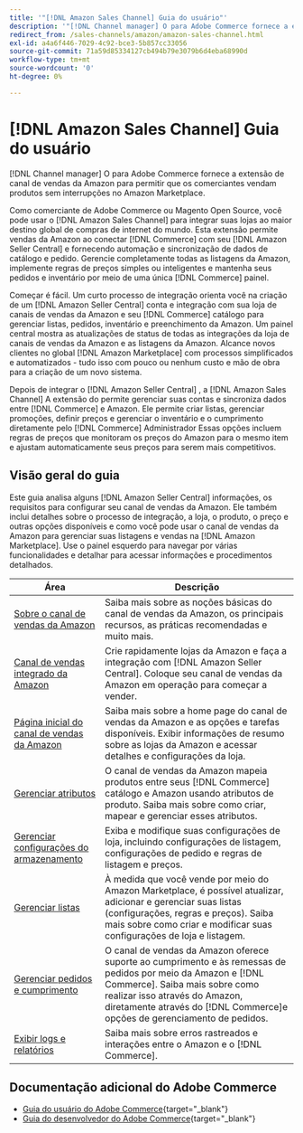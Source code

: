```yaml
---
title: '"[!DNL Amazon Sales Channel] Guia do usuário"'
description: '"[!DNL Channel manager] O para Adobe Commerce fornece a extensão de canal de vendas da Amazon para permitir que os comerciantes vendam produtos sem interrupções no [!DNL Amazon Marketplace]."'
redirect_from: /sales-channels/amazon/amazon-sales-channel.html
exl-id: a4a6f446-7029-4c92-bce3-5b857cc33056
source-git-commit: 71a59d85334127cb494b79e3079b6d4eba68990d
workflow-type: tm+mt
source-wordcount: '0'
ht-degree: 0%

---
```


# [!DNL Amazon Sales Channel] Guia do usuário

[!DNL Channel manager] O para Adobe Commerce fornece a extensão de canal de vendas da Amazon para permitir que os comerciantes vendam produtos sem interrupções no Amazon Marketplace.

Como comerciante de Adobe Commerce ou Magento Open Source, você pode usar o [!DNL Amazon Sales Channel] para integrar suas lojas ao maior destino global de compras de internet do mundo. Esta extensão permite vendas da Amazon ao conectar [!DNL Commerce] com seu [!DNL Amazon Seller Central] e fornecendo automação e sincronização de dados de catálogo e pedido. Gerencie completamente todas as listagens da Amazon, implemente regras de preços simples ou inteligentes e mantenha seus pedidos e inventário por meio de uma única [!DNL Commerce] painel.

Começar é fácil. Um curto processo de integração orienta você na criação de um [!DNL Amazon Seller Central] conta e integração com sua loja de canais de vendas da Amazon e seu [!DNL Commerce] catálogo para gerenciar listas, pedidos, inventário e preenchimento da Amazon. Um painel central mostra as atualizações de status de todas as integrações da loja de canais de vendas da Amazon e as listagens da Amazon. Alcance novos clientes no global [!DNL Amazon Marketplace] com processos simplificados e automatizados - tudo isso com pouco ou nenhum custo e mão de obra para a criação de um novo sistema.

Depois de integrar o [!DNL Amazon Seller Central] , a [!DNL Amazon Sales Channel] A extensão do permite gerenciar suas contas e sincroniza dados entre [!DNL Commerce] e Amazon. Ele permite criar listas, gerenciar promoções, definir preços e gerenciar o inventário e o cumprimento diretamente pelo [!DNL Commerce] Administrador Essas opções incluem regras de preços que monitoram os preços do Amazon para o mesmo item e ajustam automaticamente seus preços para serem mais competitivos.

## Visão geral do guia

Este guia analisa alguns [!DNL Amazon Seller Central] informações, os requisitos para configurar seu canal de vendas da Amazon. Ele também inclui detalhes sobre o processo de integração, a loja, o produto, o preço e outras opções disponíveis e como você pode usar o canal de vendas da Amazon para gerenciar suas listagens e vendas na [!DNL Amazon Marketplace]. Use o painel esquerdo para navegar por várias funcionalidades e detalhar para acessar informações e procedimentos detalhados.

| Área | Descrição |
|----|----|
| [Sobre o canal de vendas da Amazon](./about-amazon-sales-channel.md) | Saiba mais sobre as noções básicas do canal de vendas da Amazon, os principais recursos, as práticas recomendadas e muito mais. |
| [Canal de vendas integrado da Amazon](./amazon-onboarding-home.md) | Crie rapidamente lojas da Amazon e faça a integração com [!DNL Amazon Seller Central]. Coloque seu canal de vendas da Amazon em operação para começar a vender. |
| [Página inicial do canal de vendas da Amazon](./amazon-sales-channel-home.md) | Saiba mais sobre a home page do canal de vendas da Amazon e as opções e tarefas disponíveis. Exibir informações de resumo sobre as lojas da Amazon e acessar detalhes e configurações da loja. |
| [Gerenciar atributos](./attributes-view.md) | O canal de vendas da Amazon mapeia produtos entre seus [!DNL Commerce] catálogo e Amazon usando atributos de produto. Saiba mais sobre como criar, mapear e gerenciar esses atributos. |
| [Gerenciar configurações do armazenamento](./ob-store-review.md) | Exiba e modifique suas configurações de loja, incluindo configurações de listagem, configurações de pedido e regras de listagem e preços. |
| [Gerenciar listas](./managing-product-listings.md) | À medida que você vende por meio do Amazon Marketplace, é possível atualizar, adicionar e gerenciar suas listas (configurações, regras e preços). Saiba mais sobre como criar e modificar suas configurações de loja e listagem. |
| [Gerenciar pedidos e cumprimento](./managing-orders.md) | O canal de vendas da Amazon oferece suporte ao cumprimento e às remessas de pedidos por meio da Amazon e [!DNL Commerce]. Saiba mais sobre como realizar isso através do Amazon, diretamente através do [!DNL Commerce]e opções de gerenciamento de pedidos. |
| [Exibir logs e relatórios](./amazon-logs-reports.md) | Saiba mais sobre erros rastreados e interações entre o Amazon e o [!DNL Commerce]. |

## Documentação adicional do Adobe Commerce

- [Guia do usuário do Adobe Commerce](https://docs.magento.com/user-guide/){target=&quot;_blank&quot;}
- [Guia do desenvolvedor do Adobe Commerce](https://devdocs.magento.com/){target=&quot;_blank&quot;}
